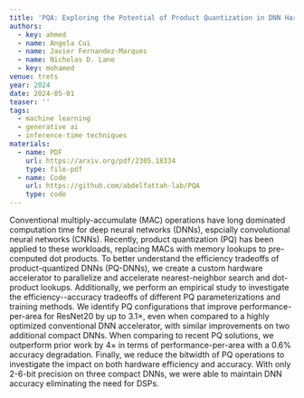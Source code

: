 ```yaml
---
title: 'PQA: Exploring the Potential of Product Quantization in DNN Hardware Acceleration'
authors:
  - key: ahmed
  - name: Angela Cui
  - name: Javier Fernandez-Marques
  - name: Nicholas D. Lane
  - key: mohamed
venue: trets
year: 2024
date: 2024-05-01
teaser: ''
tags:
  - machine learning
  - generative ai
  - inference-time techniques
materials:
  - name: PDF
    url: https://arxiv.org/pdf/2305.18334
    type: file-pdf
  - name: Code
    url: https://github.com/abdelfattah-lab/PQA
    type: code
---
```

Conventional multiply-accumulate (MAC) operations have long dominated computation time for deep neural networks (DNNs), espcially convolutional neural networks (CNNs). Recently, product quantization (PQ) has been applied to these workloads, replacing MACs with memory lookups to pre-computed dot products. To better understand the efficiency tradeoffs of product-quantized DNNs (PQ-DNNs), we create a custom hardware accelerator to parallelize and accelerate nearest-neighbor search and dot-product lookups. Additionally, we perform an empirical study to investigate the efficiency--accuracy tradeoffs of different PQ parameterizations and training methods. We identify PQ configurations that improve performance-per-area for ResNet20 by up to 3.1$\times$, even when compared to a highly optimized conventional DNN accelerator, with similar improvements on two additional compact DNNs. When comparing to recent PQ solutions, we outperform prior work by $4\times$ in terms of performance-per-area with a 0.6% accuracy degradation. Finally, we reduce the bitwidth of PQ operations to investigate the impact on both hardware efficiency and accuracy. With only 2-6-bit precision on three compact DNNs, we were able to maintain DNN accuracy eliminating the need for DSPs.
